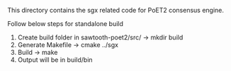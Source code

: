 This directory contains the sgx related code for PoET2 consensus engine.

Follow below steps for standalone build

1. Create build folder in sawtooth-poet2/src/ -> mkdir build
2. Generate Makefile -> cmake ../sgx
3. Build -> make
5. Output will be in build/bin